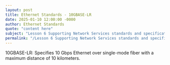 ```yaml
---
layout: post
title: Ethernet Standards - 10GBASE-LR
date: 2025-01-10 12:00:00 -0000
author: Ethernet Standards
quote: "content here"
subject: "Lesson 6 Supporting Network Services standards and specifications"
permalink: "/Lesson 6 Supporting Network Services standards and specifications/Ethernet Standards/Ethernet Standards - 10GBASE-LR"
---
```


10GBASE-LR: Specifies 10 Gbps Ethernet over single-mode fiber with a maximum distance of 10 kilometers.
